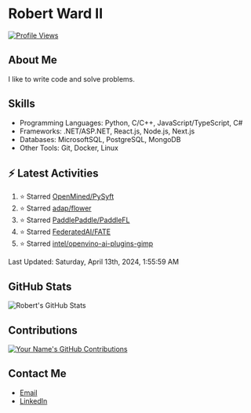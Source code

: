 
# Robert Ward II

[![Profile Views](https://komarev.com/ghpvc/?username=Robert-W-Ward)](https://github.com/Robert-W-Ward)

## About Me
I like to write code and solve problems.

## Skills
- Programming Languages: Python, C/C++, JavaScript/TypeScript, C#
- Frameworks: .NET/ASP.NET, React.js, Node.js, Next.js
- Databases: MicrosoftSQL, PostgreSQL, MongoDB
- Other Tools: Git, Docker, Linux

## :zap: Latest Activities
<!--RECENT_ACTIVITY:start-->
1. ⭐ Starred [OpenMined/PySyft](https://github.com/OpenMined/PySyft)
2. ⭐ Starred [adap/flower](https://github.com/adap/flower)
3. ⭐ Starred [PaddlePaddle/PaddleFL](https://github.com/PaddlePaddle/PaddleFL)
4. ⭐ Starred [FederatedAI/FATE](https://github.com/FederatedAI/FATE)
5. ⭐ Starred [intel/openvino-ai-plugins-gimp](https://github.com/intel/openvino-ai-plugins-gimp)
<!--RECENT_ACTIVITY:end-->

<!--RECENT_ACTIVITY:last_update-->
Last Updated: Saturday, April 13th, 2024, 1:55:59 AM
<!--RECENT_ACTIVITY:last_update_end-->

<!--END_SECTIN:activity-->
## GitHub Stats
![Robert's GitHub Stats](https://github-readme-stats.vercel.app/api?username=Robert-W-Ward&show_icons=true&theme=radical)

## Contributions
[![Your Name's GitHub Contributions](https://github-readme-streak-stats.herokuapp.com/?user=Robert-W-Ward&theme=radical)](https://github.com/your-username)

## Contact Me
- [Email](mailto:robertwesleyward2019@gmail.com)
- [LinkedIn](https://linkedin.com/in/https://www.linkedin.com/in/robert-ward-ii/)
